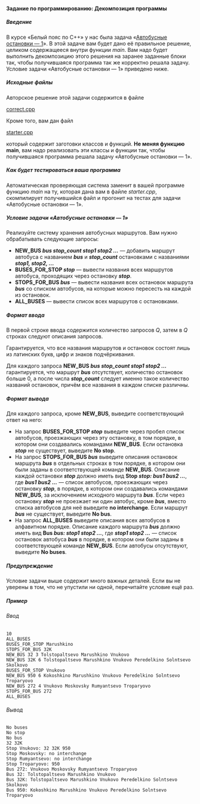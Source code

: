 #### Задание по программированию: Декомпозиция программы ####


##### Введение #####
В курсе «Белый пояс по С++» у нас была задача «[Автобусные остановки — 1](https://www.coursera.org/learn/c-plus-plus-white/programming/Gi9dw/avtobusnyie-ostanovki-1)». В этой задаче вам будет дано её правильное решение, целиком содержащееся внутри функции _main_. Вам надо будет выполнить декомпозицию этого решения на заранее заданные блоки так, чтобы получившаяся программа так же корректно решала задачу. Условие задачи «Автобусные остановки — 1» приведено ниже.

##### Исходные файлы #####
Авторское решение этой задачи содержится в файле

[correct.cpp](https://d3c33hcgiwev3.cloudfront.net/_ba1e32e3cc261f122b1b272c441bae30_correct.cpp?Expires=1559001600&Signature=hTs0tV5rps4kykytdefRJxAFio-oTsXkW9PHslGmR0hZuvPx6NQxCcf~MLihw3IDjAG-yrrR2XdS6Zk04VpJsT64TC9asMkWJW~uHTLcgmsNnZo3INzRRkh0keelipGVb2V0C759wD1u0IyBURbXyKu5sTWGhb0HWnS57~CVuCQ_&Key-Pair-Id=APKAJLTNE6QMUY6HBC5A)

Кроме того, вам дан файл

[starter.cpp](https://d3c33hcgiwev3.cloudfront.net/_889d5f03c308eeac67b75b9072b0f0ca_starter.cpp?Expires=1559001600&Signature=SWmW0JK6cHAVqxaUrkalAS49zpGi6mYOTiGd5zmS4mqdU0~Bdjl6p3h0p~-ERfkZsI2i-6HwNcHTHpdREu63OOLcxx-V1PcfOCkfIs2N6quc~3-DiVqwECxngsIOIechcZpNpT3PV8Z46CjghrDSfvHbg75LEG72yz-EpUW1vQc_&Key-Pair-Id=APKAJLTNE6QMUY6HBC5A)

который содержит заготовки классов и функций. __Не меняя функцию main__, вам надо реализовать эти классы и функции так, чтобы получившаяся программа решала задачу «Автобусные остановки — 1».

##### Как будет тестироваться ваша программа #####
Автоматическая проверяющая система заменит в вашей программе функцию _main_ на ту, которая дана вам в файле _starter.cpp_, скомпилирует получившийся файл и прогонит на тестах для задачи «Автобусные остановки — 1».

##### Условие задачи «Автобусные остановки — 1» #####
Реализуйте систему хранения автобусных маршрутов. Вам нужно обрабатывать следующие запросы:

* **NEW_BUS *bus stop_count stop1 stop2 ...*** — добавить маршрут автобуса с названием ***bus*** и ***stop_count*** остановками с названиями ***stop1, stop2, ...***
* **BUSES_FOR_STOP *stop*** — вывести названия всех маршрутов автобуса, проходящих через остановку ***stop***.
* **STOPS_FOR_BUS *bus*** — вывести названия всех остановок маршрута ***bus*** со списком автобусов, на которые можно пересесть на каждой из остановок.
* **ALL_BUSES** — вывести список всех маршрутов с остановками.

##### Формат ввода #####
В первой строке ввода содержится количество запросов *Q*, затем в *Q* строках следуют описания запросов.

Гарантируется, что все названия маршрутов и остановок состоят лишь из латинских букв, цифр и знаков подчёркивания.

Для каждого запроса **NEW_BUS *bus stop_count stop1 stop2 ...*** гарантируется, что маршрут ***bus*** отсутствует, количество остановок больше 0, а после числа ***stop_count*** следует именно такое количество названий остановок, причём все названия в каждом списке различны.

##### Формат вывода #####
Для каждого запроса, кроме **NEW_BUS**, выведите соответствующий ответ на него:

* На запрос **BUSES_FOR_STOP *stop*** выведите через пробел список автобусов, проезжающих через эту остановку, в том порядке, в котором они создавались командами **NEW_BUS**. Если остановка ***stop*** не существует, выведите **No stop**.
* На запрос **STOPS_FOR_BUS *bus*** выведите описания остановок маршрута ***bus*** в отдельных строках в том порядке, в котором они были заданы в соответствующей команде **NEW_BUS**. Описание каждой остановки ***stop*** должно иметь вид **Stop *stop: bus1 bus2 ...***, где ***bus1 bus2 ...*** — список автобусов, проезжающих через остановку ***stop***, в порядке, в котором они создавались командами **NEW_BUS**, за исключением исходного маршрута ***bus***. Если через остановку ***stop*** не проезжает ни один автобус, кроме ***bus***, вместо списка автобусов для неё выведите **no interchange**. Если маршрут ***bus*** не существует, выведите **No bus**.
* На запрос **ALL_BUSES** выведите описания всех автобусов в алфавитном порядке. Описание каждого маршрута ***bus*** должно иметь вид **Bus *bus: stop1 stop2 ...***, где ***stop1 stop2 ...*** — список остановок автобуса ***bus*** в порядке, в котором они были заданы в соответствующей команде **NEW_BUS**. Если автобусы отсутствуют, выведите **No buses**.

##### Предупреждение #####
Условие задачи выше содержит много важных деталей. Если вы не уверены в том, что не упустили ни одной, перечитайте условие ещё раз.

##### Пример #####
###### Ввод ######
```commandline
10
ALL_BUSES
BUSES_FOR_STOP Marushkino
STOPS_FOR_BUS 32K
NEW_BUS 32 3 Tolstopaltsevo Marushkino Vnukovo
NEW_BUS 32K 6 Tolstopaltsevo Marushkino Vnukovo Peredelkino Solntsevo Skolkovo
BUSES_FOR_STOP Vnukovo
NEW_BUS 950 6 Kokoshkino Marushkino Vnukovo Peredelkino Solntsevo Troparyovo
NEW_BUS 272 4 Vnukovo Moskovsky Rumyantsevo Troparyovo
STOPS_FOR_BUS 272
ALL_BUSES
```
###### Вывод ######
```commandline
No buses
No stop
No bus
32 32K
Stop Vnukovo: 32 32K 950
Stop Moskovsky: no interchange
Stop Rumyantsevo: no interchange
Stop Troparyovo: 950
Bus 272: Vnukovo Moskovsky Rumyantsevo Troparyovo
Bus 32: Tolstopaltsevo Marushkino Vnukovo
Bus 32K: Tolstopaltsevo Marushkino Vnukovo Peredelkino Solntsevo Skolkovo
Bus 950: Kokoshkino Marushkino Vnukovo Peredelkino Solntsevo Troparyovo
```
